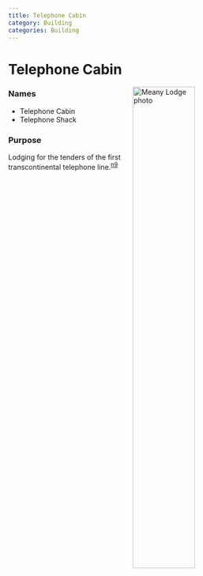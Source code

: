 ```yaml
---
title: Telephone Cabin
category: Building
categories: Building
---
```

# Telephone Cabin
<img src="/img/2020-Telephone-Cabin.jpeg" style="width: 50%;" alt="Meany Lodge photo" align="right">

### Names
- Telephone Cabin
- Telephone Shack

### Purpose
Lodging for the tenders of the first transcontinental telephone line.<sup>[n9][]</sup>


[n9]: Names-2009

